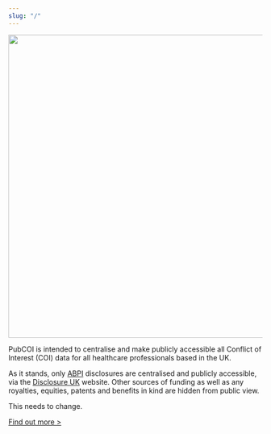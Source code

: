 ```yaml
---
slug: "/"
---
```


<img src="/img/pubcoi-07.svg" style="height: 15vh" />

PubCOI is intended to centralise and make publicly accessible all Conflict of Interest (COI) data
for all healthcare professionals based in the UK.

As it stands, only [ABPI](https://www.abpi.org.uk) disclosures are centralised and publicly accessible, via the [Disclosure UK](https://search.disclosureuk.org.uk/) website. Other sources of funding as well as any royalties, equities, patents and benefits in kind are hidden from public view.

This needs to change.

[Find out more \>](/project-info)
